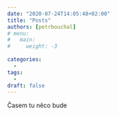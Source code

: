 ```yaml
---
date: "2020-07-24T14:05:48+02:00"
title: "Posts"
authors: [petrbouchal]
# menu: 
#   main:
#     weight: -3
  
categories:
  -
tags:
  -
draft: false
---
```


Časem tu něco bude
